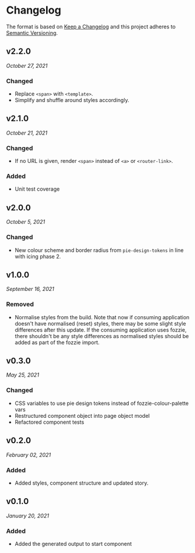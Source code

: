 # Changelog

The format is based on [Keep a Changelog](http://keepachangelog.com/en/1.0.0/)
and this project adheres to [Semantic Versioning](http://semver.org/spec/v2.0.0.html).


v2.2.0
------------------------------
*October 27, 2021*

### Changed
- Replace `<span>` with `<template>`.
- Simplify and shuffle around styles accordingly.


v2.1.0
------------------------------
*October 21, 2021*

### Changed
- If no URL is given, render `<span>` instead of `<a>` or `<router-link>`.

### Added
- Unit test coverage


v2.0.0
------------------------------
*October 5, 2021*

### Changed
- New colour scheme and border radius from `pie-design-tokens` in line with icing phase 2.


v1.0.0
------------------------------
*September 16, 2021*

### Removed
- Normalise styles from the build. Note that now if consuming application doesn't have normalised (reset) styles, there may be some slight style differences after this update. If the consuming application uses fozzie, there shouldn't be any style differences as normalised styles should be added as part of the fozzie import.


v0.3.0
------------------------------
*May 25, 2021*

### Changed
- CSS variables to use pie design tokens instead of fozzie-colour-palette vars
- Restructured component object into page object model
- Refactored component tests


v0.2.0
------------------------------
*February 02, 2021*

### Added
- Added styles, component structure and updated story.


v0.1.0
------------------------------
*January 20, 2021*

### Added
- Added the generated output to start component
